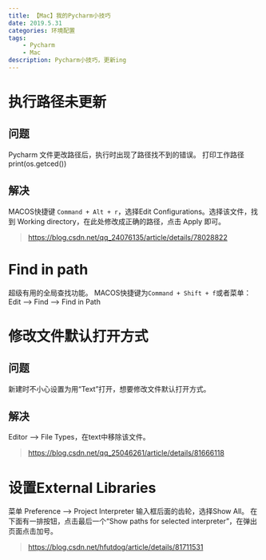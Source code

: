 ```yaml
---
title: 【Mac】我的Pycharm小技巧
date: 2019.5.31
categories: 环境配置
tags: 
    - Pycharm
    - Mac
description: Pycharm小技巧，更新ing
---
```

# 执行路径未更新
## 问题
Pycharm 文件更改路径后，执行时出现了路径找不到的错误。
打印工作路径 print(os.getced())
## 解决
MACOS快捷键 `Command + Alt + r`，选择Edit Configurations。选择该文件，找到 Working directory，在此处修改成正确的路径，点击 Apply 即可。
> https://blog.csdn.net/qq_24076135/article/details/78028822

# Find in path
超级有用的全局查找功能。
MACOS快捷键为`Command + Shift + f`或者菜单：Edit --> Find --> Find in Path

# 修改文件默认打开方式
## 问题
新建时不小心设置为用“Text”打开，想要修改文件默认打开方式。
## 解决
Editor —> File Types，在text中移除该文件。

>https://blog.csdn.net/qq_25046261/article/details/81666118

# 设置External Libraries
菜单 Preference --> Project Interpreter 输入框后面的齿轮，选择Show All。
在下面有一排按钮，点击最后一个“Show paths for selected interpreter”，在弹出页面点击加号。
> https://blog.csdn.net/hfutdog/article/details/81711531